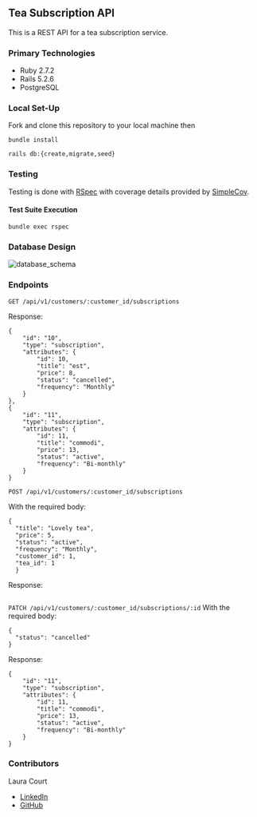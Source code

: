 ## Tea Subscription API
This is a REST API for a tea subscription service.

### Primary Technologies

  - Ruby 2.7.2
  - Rails 5.2.6
  - PostgreSQL


### Local Set-Up

Fork and clone this repository to your local machine then

`bundle install`

`rails db:{create,migrate,seed}`


### Testing

Testing is done with [RSpec](https://rspec.info/) with coverage details provided by [SimpleCov](https://github.com/simplecov-ruby/simplecov).

#### Test Suite Execution

`bundle exec rspec`


### Database Design

![database_schema](https://user-images.githubusercontent.com/83885722/148540022-deded56a-75d0-41bb-84c2-7ac01aa605c4.png)

### Endpoints

`GET /api/v1/customers/:customer_id/subscriptions`

Response:

```
{
    "id": "10",
    "type": "subscription",
    "attributes": {
        "id": 10,
        "title": "est",
        "price": 8,
        "status": "cancelled",
        "frequency": "Monthly"
    }
},
{
    "id": "11",
    "type": "subscription",
    "attributes": {
        "id": 11,
        "title": "commodi",
        "price": 13,
        "status": "active",
        "frequency": "Bi-monthly"
    }
}
```


`POST /api/v1/customers/:customer_id/subscriptions`

With the required body:
```
{
  "title": "Lovely tea",
  "price": 5,
  "status": "active",
  "frequency": "Monthly",
  "customer_id": 1,
  "tea_id": 1
  }
```
Response:
```

```

`PATCH /api/v1/customers/:customer_id/subscriptions/:id`
With the required body:
```
{
  "status": "cancelled"
}
```

Response:
```
{
    "id": "11",
    "type": "subscription",
    "attributes": {
        "id": 11,
        "title": "commodi",
        "price": 13,
        "status": "active",
        "frequency": "Bi-monthly"
    }
}
```

### Contributors

Laura Court
- [LinkedIn](https://www.linkedin.com/in/laura-court/)
- [GitHub](https://github.com/lmcourt)
